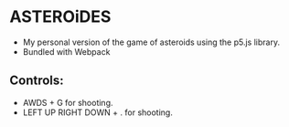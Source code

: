 # ASTEROiDES

- My personal version of the game of asteroids using the p5.js library.
- Bundled with Webpack

## Controls:
- AWDS + G for shooting.
- LEFT UP RIGHT DOWN + . for shooting.
